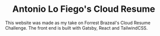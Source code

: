 <h1 align="center">
  Antonio Lo Fiego's Cloud Resume
</h1>

This website was made as my take on Forrest Brazeal's Cloud Resume Challenge.
The front end is built with Gatsby, React and TailwindCSS.
